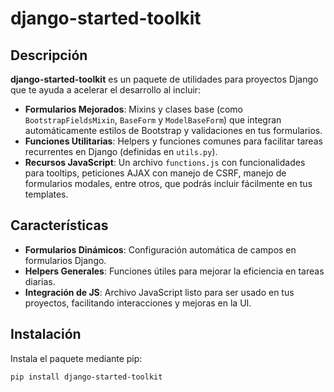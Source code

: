 # django-started-toolkit

## Descripción

**django-started-toolkit** es un paquete de utilidades para proyectos Django que te ayuda a acelerar el desarrollo al incluir:

- **Formularios Mejorados**: Mixins y clases base (como `BootstrapFieldsMixin`, `BaseForm` y `ModelBaseForm`) que integran automáticamente estilos de Bootstrap y validaciones en tus formularios.
- **Funciones Utilitarias**: Helpers y funciones comunes para facilitar tareas recurrentes en Django (definidas en `utils.py`).
- **Recursos JavaScript**: Un archivo `functions.js` con funcionalidades para tooltips, peticiones AJAX con manejo de CSRF, manejo de formularios modales, entre otros, que podrás incluir fácilmente en tus templates.

## Características

- **Formularios Dinámicos**: Configuración automática de campos en formularios Django.
- **Helpers Generales**: Funciones útiles para mejorar la eficiencia en tareas diarias.
- **Integración de JS**: Archivo JavaScript listo para ser usado en tus proyectos, facilitando interacciones y mejoras en la UI.

## Instalación

Instala el paquete mediante pip:

```bash
pip install django-started-toolkit
